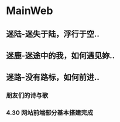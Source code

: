 # MainWeb
## 迷陆-迷失于陆，浮行于空..
## 迷鹿-迷途中的我，如何遇见妳..
## 迷路-没有路标，如何前进..
### 朋友们的诗与歌

### 4.30 网站前端部分基本搭建完成
